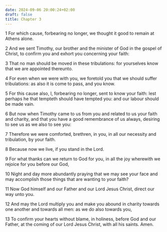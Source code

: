 ```yaml
---
date: 2024-09-06 20:00:24+02:00
draft: false
title: Chapter 3
---
```




1 For which cause, forbearing no longer, we thought it good to remain at Athens alone.

2 And we sent Timothy, our brother and the minister of God in the gospel of Christ, to confirm you and exhort you concerning your faith:

3 That no man should be moved in these tribulations: for yourselves know that we are appointed thereunto.

4 For even when we were with you, we foretold you that we should suffer tribulations: as also it is come to pass, and you know.

5 For this cause also, I, forbearing no longer, sent to know your faith: lest perhaps he that tempteth should have tempted you: and our labour should be made vain.

6 But now when Timothy came to us from you and related to us your faith and charity, and that you have a good remembrance of us always, desiring to see us as we also to see you:

7 Therefore we were comforted, brethren, in you, in all our necessity and tribulation, by your faith.

8 Because now we live, if you stand in the Lord.

9 For what thanks can we return to God for you, in all the joy wherewith we rejoice for you before our God,

10 Night and day more abundantly praying that we may see your face and may accomplish those things that are wanting to your faith?

11 Now God himself and our Father and our Lord Jesus Christ, direct our way unto you.

12 And may the Lord multiply you and make you abound in charity towards one another and towards all men: as we do also towards you,

13 To confirm your hearts without blame, in holiness, before God and our Father, at the coming of our Lord Jesus Christ, with all his saints. Amen.

